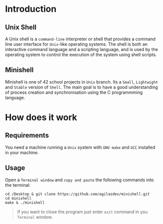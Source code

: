 # Introduction
## Unix Shell
A Unix shell is a `command-line` interpreter or shell that provides a command line user interface for `Unix`-like operating systems. The shell is both an interactive command language and a scripting language, and is used by the operating system to control the execution of the system using shell scripts.
## Minishell
Minishell is one of 42 school projects in `Unix` branch. Its a `Small`, `Lightwight` and `Stable` version of `Shell`. The main goal is to have a good understanding of process creation and synchronisation using the C programmming language.
# How does it work
## Requirements
You need a machine running a `Unix` system with `GNU make` and `GCC` installed in your machine.
## Usage
Open a `Terminal window` and `copy and paste` the following commands into the terminal:

```
cd /Desktop & git clone https://github.com/agilasdev/minishell.git
cd minishell
make & ./minishell
```

> If you want to close the program just enter `exit` command in you `Terminal` window.
